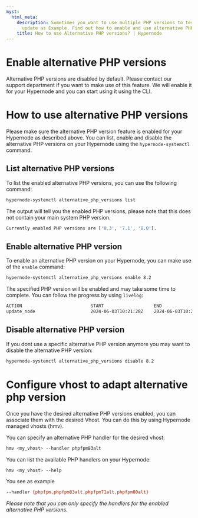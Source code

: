 ```yaml
---
myst:
  html_meta:
    description: Sometimes you want to use multiple PHP versions to test a Magento
      update as Example. Find out how to enable and use alternative PHP versions.
    title: How to use Alternative PHP versions? | Hypernode
---
```


# Enable alternative PHP versions

Alternative PHP versions are disabled by default. Please contact our support department if you want to make use of this feature.
We will enable it for your Hypernode and you can start using it using the CLI.

# How to use alternative PHP versions

Please make sure the alternative PHP version feature is enabled for your Hypernode as described above.
You can list, enable and disable the alternative PHP versions on your Hypernode using the `hypernode-systemctl` command.

## List alternative PHP versions

To list the enabled alternative PHP versions, you can use the following command:

```bash
hypernode-systemctl alternative_php_versions list
```

The output will tell you the enabled PHP versions, please note that this does not contain your main system PHP version.

```bash
Currently enabled PHP versions are ['8.3', '7.1', '8.0'].
```

## Enable alternative PHP version

To enable an alternative PHP version on your Hypernode, you can make use of the `enable` command:

```bash
hypernode-systemctl alternative_php_versions enable 8.2
```

The specified PHP version will be enabled and may take some time to complete. You can follow the progress by using `livelog`:

```bash
ACTION                          START                   END                     STATE           TASKS   RUNNING
update_node                     2024-06-03T10:21:28Z    2024-06-03T10:21:32Z    running         7/9     php_update_node_to_update_flow
```

## Disable alternative PHP version

If you dont use a specific alternative PHP version anymore you may want to disable the alternative PHP version:

```bash
hypernode-systemctl alternative_php_versions disable 8.2
```

# Configure vhost to adapt alternative php version

Once you have the desired alternative PHP versions enabled, you can associate them with the desired Vhost.
You can do this by using Hypernode managed vhosts (hmv).

You can specify an alternative PHP handler for the desired vhost:

```bash
hmv <my_vhost> --handler phpfpm83alt
```

You can list the available PHP handlers on your Hypernode:

```bash
hmv <my_vhost> --help
```

You see as example

```bash
--handler {phpfpm,phpfpm83alt,phpfpm71alt,phpfpm80alt}
```

*Please note that you can only specify the handlers for the enabled alternative PHP versions.*
